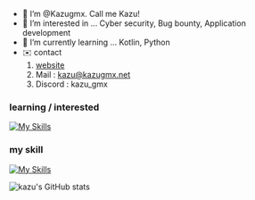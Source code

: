 - 👋 I’m @Kazugmx. Call me Kazu!
- 👀 I’m interested in ... Cyber security, Bug bounty, Application development
- 🌱 I’m currently learning ... Kotlin, Python
- ✉️ contact
  1. [website](https://www.kazugmx.net)
  2. Mail : [kazu@kazugmx.net](mailto://kazu@kazugmx.net)
  3. Discord : kazu_gmx


### learning / interested
[![My Skills](https://skillicons.dev/icons?i=cpp,css,ts,js,docker,figma,go,html,react,nextjs,ubuntu,kali,&perline=4)](https://skillicons.dev)
### my skill
[![My Skills](https://skillicons.dev/icons?i=ubuntu,java,kotlin,linux,py,git,ktor&perline=3)](https://skillicons.dev)


![kazu's GitHub stats](https://github-readme-stats.vercel.app/api?username=kazugmx&show_icons=true&theme=cobalt)
<!---
Kazugmx/Kazugmx is a ✨ special ✨ repository because its `README.md` (this file) appears on your GitHub profile.
You can click the Preview link to take a look at your changes.
--->

